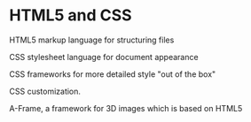 # HTML5 and CSS

HTML5 markup language for structuring files

CSS stylesheet language for document appearance

CSS frameworks for more detailed style "out of the box"

CSS customization.

A-Frame, a framework for 3D images which is based on HTML5


